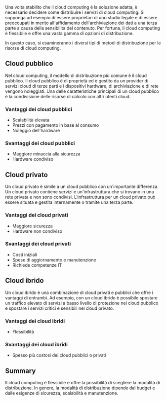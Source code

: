 Una volta stabilito che il cloud computing è la soluzione adatta, è necessario decidere come distribuire i servizi di cloud computing. Si supponga ad esempio di essere proprietari di uno studio legale e di essere preoccupati in merito all'affidamento dell'archiviazione dei dati a una terza parte a causa della sensibilità del contenuto. Per fortuna, il cloud computing è flessibile e offre una vasta gamma di opzioni di distribuzione.

In questo caso, si esamineranno i diversi tipi di metodi di distribuzione per le risorse di cloud computing. 

## <a name="public-cloud"></a>Cloud pubblico

Nel cloud computing, il modello di distribuzione più comune è il cloud pubblico. Il cloud pubblico è di proprietà ed è gestito da un provider di servizi cloud di terze parti e i dispositivi hardware, di archiviazione e di rete vengono noleggiati. Una delle caratteristiche principali di un cloud pubblico è la condivisione delle risorse di calcolo con altri utenti cloud.

### <a name="advantages-of-public-clouds"></a>Vantaggi dei cloud pubblici
- Scalabilità elevata
- Prezzi con pagamento in base al consumo
- Noleggio dell'hardware

### <a name="disadvantages-of-public-clouds"></a>Svantaggi dei cloud pubblici
- Maggiore minaccia alla sicurezza
- Hardware condiviso

## <a name="private-cloud"></a>Cloud privato

Un cloud privato è simile a un cloud pubblico con un'importante differenza. Un cloud privato contiene servizi e un'infrastruttura che si trovano in una rete privata e non sono condivisi. L'infrastruttura per un cloud privato può essere situata e gestita internamente o tramite una terza parte.

### <a name="advantages-of-private-clouds"></a>Vantaggi dei cloud privati
- Maggiore sicurezza
- Hardware non condiviso

### <a name="disadvantages-of-private-clouds"></a>Svantaggi dei cloud privati
- Costi iniziali
- Spese di aggiornamento e manutenzione
- Richiede competenze IT

## <a name="hybrid-cloud"></a>Cloud ibrido

Un cloud ibrido è una combinazione di cloud privati e pubblici che offre i vantaggi di entrambi. Ad esempio, con un cloud ibrido è possibile spostare un traffico elevato di servizi a basso livello di protezione nel cloud pubblico e spostare i servizi critici e sensibili nel cloud privato. 

### <a name="advantages-of-hybrid-clouds"></a>Vantaggi dei cloud ibridi
- Flessibilità 

### <a name="disadvantages-of-hybrid-clouds"></a>Svantaggi dei cloud ibridi
- Spesso più costosi dei cloud pubblici o privati

## <a name="summary"></a>Summary

Il cloud computing è flessibile e offre la possibilità di scegliere la modalità di distribuzione. In genere, la modalità di distribuzione dipende dal budget e dalle esigenze di sicurezza, scalabilità e manutenzione.


